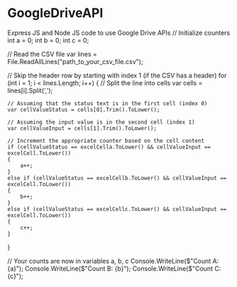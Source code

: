 # GoogleDriveAPI
Express JS and Node JS code to use Google Drive APIs
// Initialize counters
int a = 0;
int b = 0;
int c = 0;

// Read the CSV file
var lines = File.ReadAllLines("path_to_your_csv_file.csv");

// Skip the header row by starting with index 1 (if the CSV has a header)
for (int i = 1; i < lines.Length; i++)
{
    // Split the line into cells
    var cells = lines[i].Split(',');

    // Assuming that the status text is in the first cell (index 0)
    var cellValueStatus = cells[0].Trim().ToLower();

    // Assuming the input value is in the second cell (index 1)
    var cellValueInput = cells[1].Trim().ToLower();

    // Increment the appropriate counter based on the cell content
    if (cellValueStatus == excelCella.ToLower() && cellValueInput == excelCell.ToLower())
    {
        a++;
    }
    else if (cellValueStatus == excelCellb.ToLower() && cellValueInput == excelCell.ToLower())
    {
        b++;
    }
    else if (cellValueStatus == excelCellc.ToLower() && cellValueInput == excelCell.ToLower())
    {
        c++;
    }
}

// Your counts are now in variables a, b, c
Console.WriteLine($"Count A: {a}");
Console.WriteLine($"Count B: {b}");
Console.WriteLine($"Count C: {c}");

